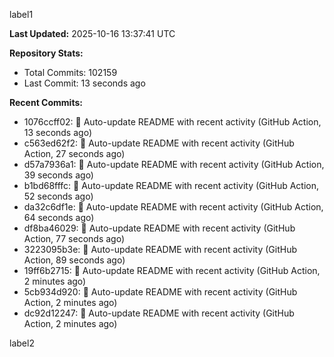 
label1 
<!-- ACTIVITY_START -->
**Last Updated:** 2025-10-16 13:37:41 UTC

**Repository Stats:**
- Total Commits: 102159
- Last Commit: 13 seconds ago

**Recent Commits:**
- 1076ccff02: 🤖 Auto-update README with recent activity (GitHub Action, 13 seconds ago)
- c563ed62f2: 🤖 Auto-update README with recent activity (GitHub Action, 27 seconds ago)
- d57a7936a1: 🤖 Auto-update README with recent activity (GitHub Action, 39 seconds ago)
- b1bd68fffc: 🤖 Auto-update README with recent activity (GitHub Action, 52 seconds ago)
- da32c6df1e: 🤖 Auto-update README with recent activity (GitHub Action, 64 seconds ago)
- df8ba46029: 🤖 Auto-update README with recent activity (GitHub Action, 77 seconds ago)
- 3223095b3e: 🤖 Auto-update README with recent activity (GitHub Action, 89 seconds ago)
- 19ff6b2715: 🤖 Auto-update README with recent activity (GitHub Action, 2 minutes ago)
- 5cb934d920: 🤖 Auto-update README with recent activity (GitHub Action, 2 minutes ago)
- dc92d12247: 🤖 Auto-update README with recent activity (GitHub Action, 2 minutes ago)
<!-- ACTIVITY_END -->

label2
